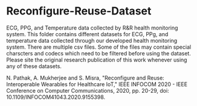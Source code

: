# Reconfigure-Reuse-Dataset
ECG, PPG, and Temperature data collected by R&amp;R health monitoring system.
This folder contains different datasets for ECG, PPg, and temperature data collected through our developed health monitoring system. There are multiple csv files. Some of the files may contain special charscters and codecs which need to be filtered before using the dataset.
Please site the original research publication of this work whenever using any of these datasets.


N. Pathak, A. Mukherjee and S. Misra, "Reconfigure and Reuse: Interoperable Wearables for Healthcare IoT," IEEE INFOCOM 2020 - IEEE Conference on Computer Communications, 2020, pp. 20-29, doi: 10.1109/INFOCOM41043.2020.9155398.
